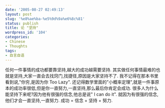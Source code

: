 ```yaml
---
date: '2005-08-27 02:49:13'
layout: post
slug: '%e8%ae%ba-%e5%9d%9a%e6%8c%81'
status: publish
title: 论 "坚持"
wordpress_id: '104'
categories:
- Chinese
- Thoughts
tags:
- 自言自语
---
```





任何一件事情的成功都要靠坚持,越大的成功越需要坚持. 其实做任何事情最难的也就是坚持,大家一直会去找窍门,找捷径,原因是大家坚持不了. 我不记得在那本书里看到说,"你穷,是因为你 Too Lazy". 还记得数学里面的"小概率定理",就是一件事原本的成功率很低,但是你一直努力,一直坚持,那么最后你肯定会成功.
很多人为什么能坚持下来呢?因为他有很强的信念,他总是说" I can do it". 就因为有很强的信念,他们才会一直坚持,一直努力.
成功 = 信念 + 坚持 + 努力.



